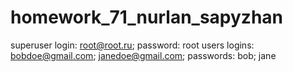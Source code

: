 # homework_71_nurlan_sapyzhan
superuser login: root@root.ru; password: root
users logins: bobdoe@gmail.com; janedoe@gmail.com; passwords: bob; jane
